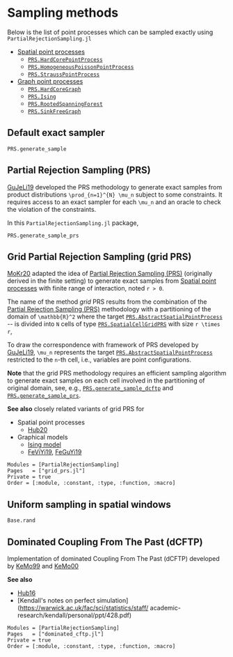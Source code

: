 # Sampling methods

Below is the list of point processes which can be sampled exactly using `PartialRejectionSampling.jl`

* [Spatial point processes](@ref)
  + [`PRS.HardCorePointProcess`](@ref)
  + [`PRS.HomogeneousPoissonPointProcess`](@ref)
  + [`PRS.StraussPointProcess`](@ref)
* [Graph point processes](@ref)
  + [`PRS.HardCoreGraph`](@ref)
  + [`PRS.Ising`](@ref)
  + [`PRS.RootedSpanningForest`](@ref)
  + [`PRS.SinkFreeGraph`](@ref)

## Default exact sampler

```@docs
PRS.generate_sample
```

## Partial Rejection Sampling (PRS)

[GuJeLi19](@cite) developed the PRS methodology to generate exact samples from product distributions ``\prod_{n=1}^{N} \mu_n`` subject to some constraints.
It requires access to an exact sampler for each ``\mu_n`` and an oracle to check the violation of the constraints.

In this `PartialRejectionSampling.jl` package,

```@docs
PRS.generate_sample_prs
```

## Grid Partial Rejection Sampling (grid PRS)

[MoKr20](@cite) adapted the idea of [Partial Rejection Sampling (PRS)](@ref) (originally derived in the finite setting) to generate exact samples from [Spatial point processes](@ref) with finite range of interaction, noted ``r > 0``.

The name of the method *grid* PRS results from the combination of the [Partial Rejection Sampling (PRS)](@ref) methodology with a partitioning of the domain of ``\mathbb{R}^2`` where the target [`PRS.AbstractSpatialPointProcess`](@ref) -- is divided into ``N`` cells of type [`PRS.SpatialCellGridPRS`](@ref) with size ``r \times r``,

To draw the correspondence with framework of PRS developed by [GuJeLi19](@cite), ``\mu_n`` represents the target [`PRS.AbstractSpatialPointProcess`](@ref) restricted to the ``n``-th cell, i.e., variables are point configurations.

**Note** that the grid PRS methodology requires an efficient sampling algorithm to generate exact samples on each cell involved in the partitioning of original domain, see, e.g., [`PRS.generate_sample_dcftp`](@ref) and [`PRS.generate_sample_prs`](@ref).

**See also** closely related variants of grid PRS for

* Spatial point processes
  + [Hub20](@cite)
* Graphical models
  + [Ising model](@ref)
  + [FeViYi19](@cite), [FeGuYi19](@cite)

```@autodocs
Modules = [PartialRejectionSampling]
Pages   = ["grid_prs.jl"]
Private = true
Order = [:module, :constant, :type, :function, :macro]
```


## Uniform sampling in spatial windows

```@docs
Base.rand
```

## Dominated Coupling From The Past (dCFTP)

Implementation of dominated Coupling From The Past (dCFTP) developed by [KeMo99](@cite) and [KeMo00](@cite)

**See also**

- [Hub16](@cite)
- [Kendall's notes on perfect simulation](https://warwick.ac.uk/fac/sci/statistics/staff/  academic-research/kendall/personal/ppt/428.pdf)

```@autodocs
Modules = [PartialRejectionSampling]
Pages   = ["dominated_cftp.jl"]
Private = true
Order = [:module, :constant, :type, :function, :macro]
```
